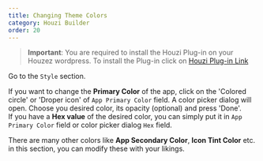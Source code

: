 ```yaml
---
title: Changing Theme Colors
category: Houzi Builder
order: 20
---
```


> **Important**: You are required to install the Houzi Plug-in on your Houzez wordpress. To install the Plug-in click on [Houzi Plug-in Link](https://github.com/AdilSoomro/houzez-mobile-api)

Go to the `Style` section.

If you want to change the **Primary Color** of the app, click on the 'Colored circle' or 'Droper icon' of `App Primary Color` field. A color picker dialog will open. Choose you desired color, its opacity (optional) and press 'Done'.  
If you have a **Hex value** of the desired color, you can simply put it in `App Primary Color` field or color picker dialog `Hex` field.

There are many other colors like **App Secondary Color**, **Icon Tint Color** etc. in this section, you can modify these with your likings.